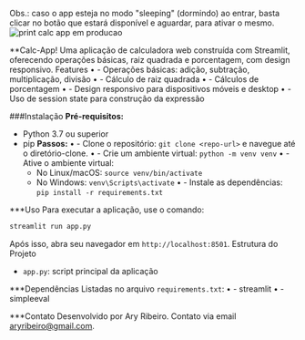 Obs.: caso o app esteja no modo "sleeping" (dormindo) ao entrar, basta clicar no botão que estará disponível e aguardar, para ativar o mesmo. 
![print calc app em producao](https://github.com/user-attachments/assets/db31d739-e562-4f46-8dfc-63e8d90acb9f)

**Calc-App!
Uma aplicação de calculadora web construída com Streamlit, oferecendo operações básicas, raiz quadrada e porcentagem, com design responsivo.
Features
•	- Operações básicas: adição, subtração, multiplicação, divisão
•	- Cálculo de raiz quadrada
•	- Cálculos de porcentagem
•	- Design responsivo para dispositivos móveis e desktop
•	- Uso de session state para construção da expressão

###Instalação
**Pré-requisitos:**
- Python 3.7 ou superior
- pip
**Passos:**
•	- Clone o repositório: `git clone <repo-url>` e navegue até o diretório-clone.
•	- Crie um ambiente virtual: `python -m venv venv`
•	- Ative o ambiente virtual:
  - No Linux/macOS: `source venv/bin/activate`
  - No Windows: `venv\Scripts\activate`
•	- Instale as dependências: `pip install -r requirements.txt`

***Uso
Para executar a aplicação, use o comando:
```bash
streamlit run app.py
```
Após isso, abra seu navegador em `http://localhost:8501`.
Estrutura do Projeto
- `app.py`: script principal da aplicação

***Dependências
Listadas no arquivo `requirements.txt`:
•	- streamlit
•	- simpleeval

***Contato
Desenvolvido por Ary Ribeiro. Contato via email aryribeiro@gmail.com.